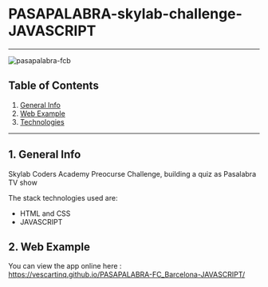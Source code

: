 # PASAPALABRA-skylab-challenge-JAVASCRIPT
***

![pasapalabra-fcb](https://user-images.githubusercontent.com/65297719/111345976-11595300-867e-11eb-897a-93d54ded881b.jpg)

## Table of Contents
1. [General Info](#general-info)
2. [Web Example](#web-example)
3. [Technologies](#technologies)
***


## 1. General Info
Skylab Coders Academy Preocurse Challenge, building a quiz as Pasalabra TV show

The stack technologies used are: 
- HTML and CSS
- JAVASCRIPT

## 2. Web Example
You can view the app online here : 
https://vescartinq.github.io/PASAPALABRA-FC_Barcelona-JAVASCRIPT/
